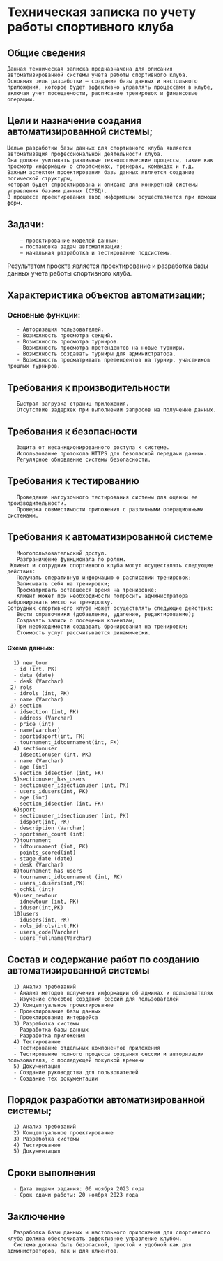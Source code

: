 # Техническая записка по учету работы спортивного клуба

## Общие сведения

    Данная техническая записка предназначена для описания автоматизированной системы учета работы спортивного клуба.
    Основная цель разработки — создание базы данных и настольного приложения, которое будет эффективно управлять процессами в клубе,
    включая учет посещаемости, расписание тренировок и финансовые операции.

## Цели и назначение создания автоматизированной системы;
    Целью разработки базы данных для спортивного клуба является автоматизация профессиональной деятельности клуба.
    Она должна учитывать различные технологические процессы, такие как просмотр информации о спортсменах, тренерах, командах и т.д.
    Важным аспектом проектирования базы данных является создание логической структуры,
    которая будет спроектирована и описана для конкретной системы управления базами данных (СУБД).
    В процессе проектирования ввод информации осуществляется при помощи форм.
## Задачи:
 		− проектирование моделей данных;
        − постановка задач автоматизации;
        − начальная разработка и тестирование подсистемы.
Результатом проекта является проектирование и разработка базы данных учета работы спортивного клуба.

##  Характеристика объектов автоматизации;
### Основные функции:
       - Авторизация пользователей.
       - Возможность просмотра секций.
       - Возможность просмотра турниров.
       - Возможность просмотра претендентов на новые турниры.
       - Возможность создавать турниры для администратора.
       - Возможность просматривать претендентов на турнир, участников прошлых турниров.

## Требования к производительности
       Быстрая загрузка страниц приложения.
       Отсутствие задержек при выполнении запросов на получение данных.

## Требования к безопасности
       Защита от несанкционированного доступа к системе.
       Использование протокола HTTPS для безопасной передачи данных.
       Регулярное обновление системы безопасности.

## Требования к тестированию
       Проведение нагрузочного тестирования системы для оценки ее производительности.
       Проверка совместимости приложения с различными операционными системами.

## Требования к автоматизированной системе
       Многопользовательский доступ.
       Разграничение функционала по ролям.
     Клиент и сотрудник спортивного клуба могут осуществлять следующие действия:
       Получать оперативную информацию о расписании тренировок;
       Записывать себя на тренировки;
       Просматривать оставшееся время на тренировке;
       Клиент может при необходимости попросить администратора забронировать место на тренировку.
    Сотрудник спортивного клуба может осуществлять следующие действия:
       Вести справочники (добавление, удаление, редактирование);
       Создавать записи о посещении клиентам;
       При необходимости создавать бронирования на тренировки;
       Стоимость услуг рассчитывается динамически.

#### Схема данных:
      1) new_tour
      - id (int, PK)
      - data (date)
      - desk (Varchar)
     2) rols
      - idrols (int, PK)
      - name (Varchar)
     3) section
      - idsection (int, PK)
      - address (Varchar)
      - price (int)
      - name(varchar)
      - sportidsport(int, FK)
      - tournament_idtournament(int, FK)
      4) sectionuser
      - idsectionuser (int, PK)
      - name (Varchar)
      - age (int)
      - section_idsection (int, FK)
      5)sectionuser_has_users
      - sectionuser_idsectionuser (int, PK)
      - users_idusers(int, PK)
      - age (int)
      - section_idsection (int, FK)
      6)sport
      - sectionuser_idsectionuser (int, PK)
      - idsport(int, PK)
      - description (Varchar)
      - sportsmen_count (int)
      7)tournament
      - idtournament (int, PK)
      - points_scored(int)
      - stage_date (date)
      - desk (Varchar)
      8)tournament_has_users
      - tournament_idtournament (int, PK)
      - users_idusers(int,PK)
      - ochki (int)
      9)user_newtour
      - idnewtour (int, PK)
      - iduser(int,PK)
      10)users
      - idusers(int, PK)
      - rols_idrols(int,PK)
      - users_code(Varchar)
      - users_fullname(Varchar)


## Состав и содержание работ по созданию автоматизированной системы
      1) Анализ требований
      - Анализ методов получения информации об админах и пользователях
      - Изучение способов создания сессий для пользователей
      2) Концептуальное проектирование
      - Проектирование базы данных
      - Проектирование интерфейса
      3) Разработка системы
      - Разработка базы данных
      - Разработка приложения
      4) Тестирование
      - Тестирование отдельных компонентов приложения
      - Тестирование полного процесса создания сессии и авторизации пользователя, с последующей покупкой времени
      5) Документация
      - Создание руководства для пользователей
      - Создание тех документации
## Порядок разработки автоматизированной системы;
      1) Анализ требований
      2) Концептуальное проектирование
      3) Разработка системы
      4) Тестирование
      5) Документация
## Сроки выполнения
      - Дата выдачи задания: 06 ноября 2023 года
      - Срок сдачи работы: 20 ноября 2023 года

## Заключение
      Разработка базы данных и настольного приложения для спортивного клуба должна обеспечивать эффективное управление клубом.
      Система должна быть безопасной, простой и удобной как для администраторов, так и для клиентов.





